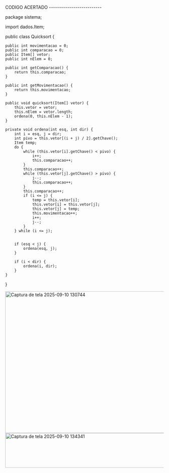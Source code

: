 CODIGO ACERTADO --------------------------



package sistema;

import dados.Item;

public class Quicksort {

    public int movimentacao = 0;
    public int comparacao = 0;
    public Item[] vetor;
    public int nElem = 0;

    public int getComparacao() {
        return this.comparacao;
    }

    public int getMovimentacao() {
        return this.movimentacao;
    }

    public void quicksort(Item[] vetor) {
        this.vetor = vetor;
        this.nElem = vetor.length;
        ordena(0, this.nElem - 1);
    }

    private void ordena(int esq, int dir) {
        int i = esq, j = dir;
        int pivo = this.vetor[(i + j) / 2].getChave();
        Item temp;
        do {
            while (this.vetor[i].getChave() < pivo) {
                i++;
                this.comparacao++;
            }
            this.comparacao++;
            while (this.vetor[j].getChave() > pivo) {
                j--;
                this.comparacao++;
            }
            this.comparacao++;
            if (i <= j) {
                temp = this.vetor[i];
                this.vetor[i] = this.vetor[j];
                this.vetor[j] = temp;
                this.movimentacao++;
                i++;
                j--;
            }
        } while (i <= j); 

      
        if (esq < j) {
            ordena(esq, j);
        }
      
        if (i < dir) {
            ordena(i, dir);
        }
    }
}



<img width="580" height="450" alt="Captura de tela 2025-09-10 130744" src="https://github.com/user-attachments/assets/1080e391-d90c-4ae0-884a-9da3987c237c" />

<img width="727" height="110" alt="Captura de tela 2025-09-10 134341" src="https://github.com/user-attachments/assets/94499591-c608-4d16-b9a1-1f79eb348e8d" />


